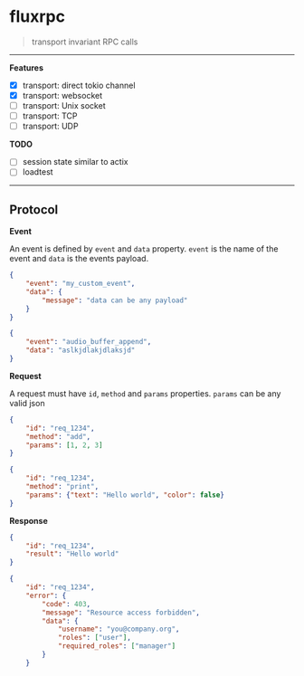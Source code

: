 # fluxrpc

> transport invariant RPC calls

---

**Features**

- [x] transport: direct tokio channel
- [x] transport: websocket
- [ ] transport: Unix socket
- [ ] transport: TCP
- [ ] transport: UDP

**TODO**

- [ ] session state similar to actix
- [ ] loadtest

---

## Protocol

**Event**

An event is defined by `event` and `data` property.
`event` is the name of the event and `data` is the events payload.

```json
{
    "event": "my_custom_event",
    "data": {
        "message": "data can be any payload"
    }
}

{
    "event": "audio_buffer_append",
    "data": "aslkjdlakjdlaksjd"
}
```

**Request**

A request must have `id`, `method` and `params` properties.
`params` can be any valid json

```json
{
    "id": "req_1234",
    "method": "add",
    "params": [1, 2, 3]
}
```

```json
{
    "id": "req_1234",
    "method": "print",
    "params": {"text": "Hello world", "color": false}
}
```

**Response**

```json
{
    "id": "req_1234",
    "result": "Hello world"
}
```

```json
{
    "id": "req_1234",
    "error": {
        "code": 403,
        "message": "Resource access forbidden",
        "data": {
            "username": "you@company.org",
            "roles": ["user"],
            "required_roles": ["manager"]
        }
    }
```
